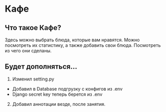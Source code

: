 # Кафе

## Что такое Кафе?

Здесь можно выбрать блюда, которые вам нравятся.
Можно посмотреть их статистику, а также добавить свои блюда.
Посмотреть из чего они сделаны.


## Будет дополняться...


1. Изменил setting.py
- Добавил в Database подгрузку с конфигов из .env
- Django secret key теперь берется из .env

2. Добавил аннотации везде, после занятия.
